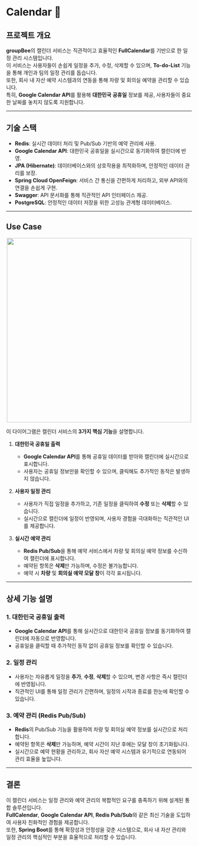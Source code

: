 # Calendar 📅

## 프로젝트 개요
**groupBee**의 캘린더 서비스는 직관적이고 효율적인 **FullCalendar**를 기반으로 한 일정 관리 시스템입니다.  
이 서비스는 사용자들이 손쉽게 일정을 추가, 수정, 삭제할 수 있으며, **To-do-List** 기능을 통해 개인과 팀의 일정 관리를 돕습니다.  
또한, 회사 내 자산 예약 시스템과의 연동을 통해 차량 및 회의실 예약을 관리할 수 있습니다.  
특히, **Google Calendar API**를 활용해 **대한민국 공휴일** 정보를 제공, 사용자들이 중요한 날짜를 놓치지 않도록 지원합니다.

---

## 기술 스택

- **Redis**: 실시간 데이터 처리 및 Pub/Sub 기반의 예약 관리에 사용.
- **Google Calendar API**: 대한민국 공휴일을 실시간으로 동기화하여 캘린더에 반영.
- **JPA (Hibernate)**: 데이터베이스와의 상호작용을 최적화하며, 안정적인 데이터 관리를 보장.
- **Spring Cloud OpenFeign**: 서비스 간 통신을 간편하게 처리하고, 외부 API와의 연결을 손쉽게 구현.
- **Swagger**: API 문서화를 통해 직관적인 API 인터페이스 제공.
- **PostgreSQL**: 안정적인 데이터 저장을 위한 고성능 관계형 데이터베이스.

---

## Use Case

<p align="center">
    <img src="https://github.com/user-attachments/assets/7728b65d-ac5b-4038-81c0-fb6c92617c8c" width="500"/>
</p>

이 다이어그램은 캘린더 서비스의 **3가지 핵심 기능**을 설명합니다.

1. **대한민국 공휴일 출력**
    - **Google Calendar API**를 통해 공휴일 데이터를 받아와 캘린더에 실시간으로 표시합니다.
    - 사용자는 공휴일 정보만을 확인할 수 있으며, 클릭해도 추가적인 동작은 발생하지 않습니다.

2. **사용자 일정 관리**
    - 사용자가 직접 일정을 추가하고, 기존 일정을 클릭하여 **수정** 또는 **삭제**할 수 있습니다.
    - 실시간으로 캘린더에 일정이 반영되며, 사용자 경험을 극대화하는 직관적인 UI를 제공합니다.

3. **실시간 예약 관리**
    - **Redis Pub/Sub**을 통해 예약 서비스에서 차량 및 회의실 예약 정보를 수신하여 캘린더에 표시합니다.
    - 예약된 항목은 **삭제**만 가능하며, 수정은 불가능합니다.
    - 예약 시 **차량** 및 **회의실 예약 모달 창**이 각각 표시됩니다.

---

## 상세 기능 설명

### 1. 대한민국 공휴일 출력
- **Google Calendar API**를 통해 실시간으로 대한민국 공휴일 정보를 동기화하여 캘린더에 자동으로 반영합니다.
- 공휴일을 클릭할 때 추가적인 동작 없이 공휴일 정보를 확인할 수 있습니다.

### 2. 일정 관리
- 사용자는 자유롭게 일정을 **추가**, **수정**, **삭제**할 수 있으며, 변경 사항은 즉시 캘린더에 반영됩니다.
- 직관적인 UI를 통해 일정 관리가 간편하며, 일정의 시작과 종료를 한눈에 확인할 수 있습니다.

### 3. 예약 관리 (Redis Pub/Sub)
- **Redis**의 Pub/Sub 기능을 활용하여 차량 및 회의실 예약 정보를 실시간으로 처리합니다.
- 예약된 항목은 **삭제**만 가능하며, 예약 시간이 지난 후에는 모달 창이 초기화됩니다.
- 실시간으로 예약 현황을 관리하고, 회사 자산 예약 시스템과 유기적으로 연동되어 관리 효율을 높입니다.

---

## 결론
이 캘린더 서비스는 일정 관리와 예약 관리의 복합적인 요구를 충족하기 위해 설계된 통합 솔루션입니다.  
**FullCalendar**, **Google Calendar API**, **Redis Pub/Sub**와 같은 최신 기술을 도입하여 사용자 친화적인 경험을 제공합니다.  
또한, **Spring Boot**를 통해 확장성과 안정성을 갖춘 시스템으로, 회사 내 자산 관리와 일정 관리의 핵심적인 부분을 효율적으로 처리할 수 있습니다.
